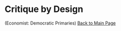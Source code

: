 # Critique by Design 

(Economist: Democratic Primaries)
[Back to Main Page](https://yangle-l.github.io/Lim-Portfolio)
